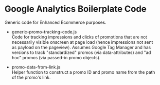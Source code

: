 # Google Analytics Boilerplate Code

Generic code for Enhanced Ecommerce purposes.

* generic-promo-tracking-code.js <br />
Code for tracking impressions and clicks of promotions that are not necessarily visible onscreen at page load (hence impressions not sent as payload on the pageview). Assumes Google Tag Manager and has versions to track "standardized" promos (via data-attributes) and "ad hoc" promos (via passed-in promo objects).

* promo-data-from-link.js <br />
Helper function to construct a promo ID and promo name from the path of the promo's link.
